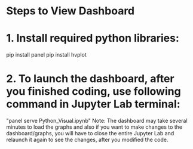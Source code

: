 # Steps to View Dashboard
# 1. Install required python libraries:
pip install panel
pip install hvplot
# 2. To launch the dashboard, after you finished coding, use following command in Jupyter Lab terminal:
"panel serve Python_Visual.ipynb"
Note: The dashboard may take several minutes to load the graphs and also if you want to make changes to the dashboard/graphs, you will have to close the entire Jupyter Lab and relaunch it again to see the changes, after you modified the code.
